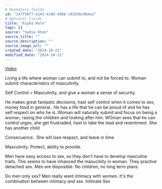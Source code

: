 ```yaml
---
# Mandatory fields
id: "14ff50f7-e143-4c06-9db6-c02d36c0b4a2"
# Optional fields
title: "Alpha Male"
tags: []
source: "Sadia Khan"
source_title: ""
source_description: ""
source_image_url: ""
created_date: "2024-10-21"
modified_date: "2024-10-21"
---
```

[Video](https://www.youtube.com/watch?v=mgJOn0mbS1I)

Living a life where woman can submit to, and not be forced to. Woman submit characteristics of masculinity. 

Self Control = Masculinity, and give a woman a sense of security. 

He makes great fantastic decisions, hast self control when it comes to sex, money food in general.. He has a life that he can be proud of and he has self respect on who he is..Woman will naturally submit and focus on being a woman, rasing the children and looking after him. 
WOman sees that he can control urges, she get frustraded, hast to take the lead and resentment. She has another child


Consecuence.. She will lose respect, and leave in time


Masculinity. Protect, ability to provide.

Men have easy access to sex, so they don't have to develop masculine traits. This seems to have inhanced the masuclnity in woman. They practive detached sex. Men are disposible. No children, no long term plans. 

Do men only sex? Men really want intimacy with women. It's the combination between intimacy and sex. Intimate Sex

